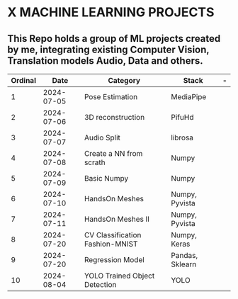 # X MACHINE LEARNING PROJECTS

## This Repo holds a group of ML projects created by me, integrating existing Computer Vision, Translation models Audio, Data and others.

| Ordinal | Date       | Category                        | Stack           | -   |
| ------- | ---------- | ------------------------------- | --------------- | --- |
| 1       | 2024-07-05 | Pose Estimation                 | MediaPipe       |     |
| 2       | 2024-07-06 | 3D reconstruction               | PifuHd          |     |
| 3       | 2024-07-07 | Audio Split                     | librosa         |     |
| 4       | 2024-07-08 | Create a NN from scrath         | Numpy           |     |
| 5       | 2024-07-09 | Basic Numpy                     | Numpy           |     |
| 6       | 2024-07-10 | HandsOn Meshes                  | Numpy, Pyvista  |     |
| 7       | 2024-07-11 | HandsOn Meshes II               | Numpy, Pyvista  |     |
| 8       | 2024-07-20 | CV Classification Fashion-MNIST | Numpy, Keras    |     |
| 9       | 2024-07-20 | Regression Model                | Pandas, Sklearn |     |
| 10  | 2024-08-04 | YOLO Trained Object Detection | YOLO |     |
